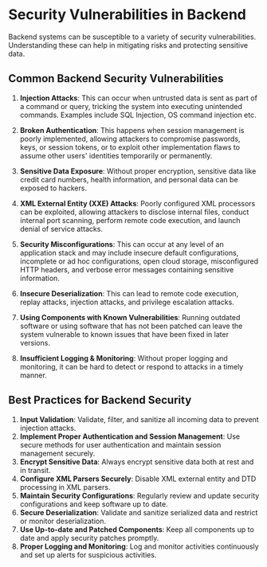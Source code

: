 # Security Vulnerabilities in Backend

Backend systems can be susceptible to a variety of security vulnerabilities. Understanding these can help in mitigating risks and protecting sensitive data.

## Common Backend Security Vulnerabilities

1. **Injection Attacks**: This can occur when untrusted data is sent as part of a command or query, tricking the system into executing unintended commands. Examples include SQL Injection, OS command injection etc.

2. **Broken Authentication**: This happens when session management is poorly implemented, allowing attackers to compromise passwords, keys, or session tokens, or to exploit other implementation flaws to assume other users' identities temporarily or permanently.

3. **Sensitive Data Exposure**: Without proper encryption, sensitive data like credit card numbers, health information, and personal data can be exposed to hackers.

4. **XML External Entity (XXE) Attacks**: Poorly configured XML processors can be exploited, allowing attackers to disclose internal files, conduct internal port scanning, perform remote code execution, and launch denial of service attacks.

5. **Security Misconfigurations**: This can occur at any level of an application stack and may include insecure default configurations, incomplete or ad hoc configurations, open cloud storage, misconfigured HTTP headers, and verbose error messages containing sensitive information.

6. **Insecure Deserialization**: This can lead to remote code execution, replay attacks, injection attacks, and privilege escalation attacks.

7. **Using Components with Known Vulnerabilities**: Running outdated software or using software that has not been patched can leave the system vulnerable to known issues that have been fixed in later versions.

8. **Insufficient Logging & Monitoring**: Without proper logging and monitoring, it can be hard to detect or respond to attacks in a timely manner.

## Best Practices for Backend Security

1. **Input Validation**: Validate, filter, and sanitize all incoming data to prevent injection attacks.
2. **Implement Proper Authentication and Session Management**: Use secure methods for user authentication and maintain session management securely.
3. **Encrypt Sensitive Data**: Always encrypt sensitive data both at rest and in transit.
4. **Configure XML Parsers Securely**: Disable XML external entity and DTD processing in XML parsers.
5. **Maintain Security Configurations**: Regularly review and update security configurations and keep software up to date.
6. **Secure Deserialization**: Validate and sanitize serialized data and restrict or monitor deserialization.
7. **Use Up-to-date and Patched Components**: Keep all components up to date and apply security patches promptly.
8. **Proper Logging and Monitoring**: Log and monitor activities continuously and set up alerts for suspicious activities.
